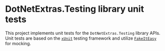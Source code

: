 ﻿# DotNetExtras.Testing library unit tests
This project implements unit tests for the `DotNetExtras.Testing` library APIs. Unit tests are based on the [`xUnit`](https://xunit.net) testing framework and utilize [`FakeItEasy`](https://fakeiteasy.github.io) for mocking.